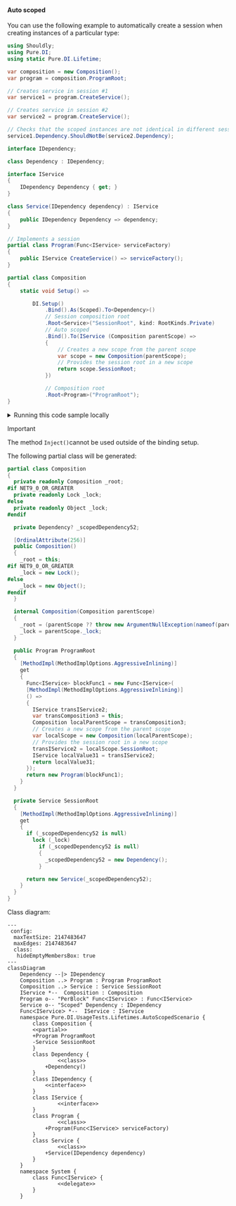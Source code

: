 #### Auto scoped

You can use the following example to automatically create a session when creating instances of a particular type:


```c#
using Shouldly;
using Pure.DI;
using static Pure.DI.Lifetime;

var composition = new Composition();
var program = composition.ProgramRoot;

// Creates service in session #1
var service1 = program.CreateService();

// Creates service in session #2
var service2 = program.CreateService();

// Checks that the scoped instances are not identical in different sessions
service1.Dependency.ShouldNotBe(service2.Dependency);

interface IDependency;

class Dependency : IDependency;

interface IService
{
    IDependency Dependency { get; }
}

class Service(IDependency dependency) : IService
{
    public IDependency Dependency => dependency;
}

// Implements a session
partial class Program(Func<IService> serviceFactory)
{
    public IService CreateService() => serviceFactory();
}

partial class Composition
{
    static void Setup() =>

        DI.Setup()
            .Bind().As(Scoped).To<Dependency>()
            // Session composition root
            .Root<Service>("SessionRoot", kind: RootKinds.Private)
            // Auto scoped
            .Bind().To(IService (Composition parentScope) =>
            {
                // Creates a new scope from the parent scope
                var scope = new Composition(parentScope);
                // Provides the session root in a new scope
                return scope.SessionRoot;
            })

            // Composition root
            .Root<Program>("ProgramRoot");
}
```

<details>
<summary>Running this code sample locally</summary>

- Make sure you have the [.NET SDK 9.0](https://dotnet.microsoft.com/en-us/download/dotnet/9.0) or later is installed
```bash
dotnet --list-sdk
```
- Create a net9.0 (or later) console application
```bash
dotnet new console -n Sample
```
- Add references to NuGet packages
  - [Pure.DI](https://www.nuget.org/packages/Pure.DI)
  - [Shouldly](https://www.nuget.org/packages/Shouldly)
```bash
dotnet add package Pure.DI
dotnet add package Shouldly
```
- Copy the example code into the _Program.cs_ file

You are ready to run the example 🚀
```bash
dotnet run
```

</details>

> [!IMPORTANT]
> The method `Inject()`cannot be used outside of the binding setup.

The following partial class will be generated:

```c#
partial class Composition
{
  private readonly Composition _root;
#if NET9_0_OR_GREATER
  private readonly Lock _lock;
#else
  private readonly Object _lock;
#endif

  private Dependency? _scopedDependency52;

  [OrdinalAttribute(256)]
  public Composition()
  {
    _root = this;
#if NET9_0_OR_GREATER
    _lock = new Lock();
#else
    _lock = new Object();
#endif
  }

  internal Composition(Composition parentScope)
  {
    _root = (parentScope ?? throw new ArgumentNullException(nameof(parentScope)))._root;
    _lock = parentScope._lock;
  }

  public Program ProgramRoot
  {
    [MethodImpl(MethodImplOptions.AggressiveInlining)]
    get
    {
      Func<IService> blockFunc1 = new Func<IService>(
      [MethodImpl(MethodImplOptions.AggressiveInlining)]
      () =>
      {
        IService transIService2;
        var transComposition3 = this;
        Composition localParentScope = transComposition3;
        // Creates a new scope from the parent scope
        var localScope = new Composition(localParentScope);
        // Provides the session root in a new scope
        transIService2 = localScope.SessionRoot;
        IService localValue31 = transIService2;
        return localValue31;
      });
      return new Program(blockFunc1);
    }
  }

  private Service SessionRoot
  {
    [MethodImpl(MethodImplOptions.AggressiveInlining)]
    get
    {
      if (_scopedDependency52 is null)
        lock (_lock)
          if (_scopedDependency52 is null)
          {
            _scopedDependency52 = new Dependency();
          }

      return new Service(_scopedDependency52);
    }
  }
}
```

Class diagram:

```mermaid
---
 config:
  maxTextSize: 2147483647
  maxEdges: 2147483647
  class:
   hideEmptyMembersBox: true
---
classDiagram
	Dependency --|> IDependency
	Composition ..> Program : Program ProgramRoot
	Composition ..> Service : Service SessionRoot
	IService *--  Composition : Composition
	Program o-- "PerBlock" FuncᐸIServiceᐳ : FuncᐸIServiceᐳ
	Service o-- "Scoped" Dependency : IDependency
	FuncᐸIServiceᐳ *--  IService : IService
	namespace Pure.DI.UsageTests.Lifetimes.AutoScopedScenario {
		class Composition {
		<<partial>>
		+Program ProgramRoot
		-Service SessionRoot
		}
		class Dependency {
				<<class>>
			+Dependency()
		}
		class IDependency {
			<<interface>>
		}
		class IService {
				<<interface>>
		}
		class Program {
				<<class>>
			+Program(FuncᐸIServiceᐳ serviceFactory)
		}
		class Service {
				<<class>>
			+Service(IDependency dependency)
		}
	}
	namespace System {
		class FuncᐸIServiceᐳ {
				<<delegate>>
		}
	}
```

